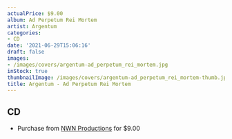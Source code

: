 ```yaml
---
actualPrice: $9.00
album: Ad Perpetum Rei Mortem
artist: Argentum
categories:
- CD
date: '2021-06-29T15:06:16'
draft: false
images:
- /images/covers/argentum-ad_perpetum_rei_mortem.jpg
inStock: true
thumbnailImage: /images/covers/argentum-ad_perpetum_rei_mortem-thumb.jpg
title: Argentum - Ad Perpetum Rei Mortem
---
```


## CD
* Purchase from [NWN Productions](http://shop.nwnprod.com/index.php?route=product/product&path=93&product_id=2684&sort=pd.name&order=ASC) for $9.00
